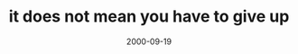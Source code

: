 ---
layout: base.njk
title : 'it does not mean you have to give up' 
view_title : 'None' 
year : '2000' 
date : '2000-09-19' 
img_file : '/drawing/smaller/giveup1.gif' 
html_file : 'giveup1' 
next_html : 'cityrain.html' 
year_order : '528' 
permalink : "title/{{html_file}}.html"
---